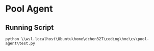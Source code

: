 # Pool Agent

## Running Script

```
python \\wsl.localhost\Ubuntu\home\dchen327\coding\hmc\cv\pool-agent\test.py
```
